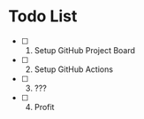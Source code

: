 # Todo List

- [ ] 1. Setup GitHub Project Board
- [ ] 2. Setup GitHub Actions
- [ ] 3. ???
- [ ] 4. Profit
